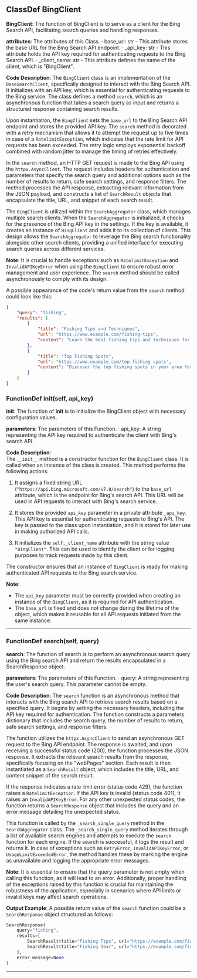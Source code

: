 ## ClassDef BingClient
**BingClient**: The function of BingClient is to serve as a client for the Bing Search API, facilitating search queries and handling responses.

**attributes**: The attributes of this Class.
· base_url: str - This attribute stores the base URL for the Bing Search API endpoint.
· _api_key: str - This attribute holds the API key required for authenticating requests to the Bing Search API.
· _client_name: str - This attribute defines the name of the client, which is "BingClient".

**Code Description**: The `BingClient` class is an implementation of the `BaseSearchClient`, specifically designed to interact with the Bing Search API. It initializes with an API key, which is essential for authenticating requests to the Bing service. The class defines a method `search`, which is an asynchronous function that takes a search query as input and returns a structured response containing search results.

Upon instantiation, the `BingClient` sets the `base_url` to the Bing Search API endpoint and stores the provided API key. The `search` method is decorated with a retry mechanism that allows it to attempt the request up to five times in case of a `RatelimitException`, which indicates that the rate limit for API requests has been exceeded. The retry logic employs exponential backoff combined with random jitter to manage the timing of retries effectively.

In the `search` method, an HTTP GET request is made to the Bing API using the `httpx.AsyncClient`. The request includes headers for authentication and parameters that specify the search query and additional options such as the number of results to return, safe search settings, and response filters. The method processes the API response, extracting relevant information from the JSON payload, and constructs a list of `SearchResult` objects that encapsulate the title, URL, and snippet of each search result.

The `BingClient` is utilized within the `SearchAggregator` class, which manages multiple search clients. When the `SearchAggregator` is initialized, it checks for the presence of the Bing API key in the settings. If the key is available, it creates an instance of `BingClient` and adds it to its collection of clients. This design allows the `SearchAggregator` to leverage the Bing search functionality alongside other search clients, providing a unified interface for executing search queries across different services.

**Note**: It is crucial to handle exceptions such as `RatelimitException` and `InvalidAPIKeyError` when using the `BingClient` to ensure robust error management and user experience. The `search` method should be called asynchronously to comply with its design.

A possible appearance of the code's return value from the `search` method could look like this:
```json
{
    "query": "fishing",
    "results": [
        {
            "title": "Fishing Tips and Techniques",
            "url": "https://www.example.com/fishing-tips",
            "content": "Learn the best fishing tips and techniques for a successful day on the water."
        },
        {
            "title": "Top Fishing Spots",
            "url": "https://www.example.com/top-fishing-spots",
            "content": "Discover the top fishing spots in your area for a great fishing experience."
        }
    ]
}
```
### FunctionDef __init__(self, api_key)
**__init__**: The function of __init__ is to initialize the BingClient object with necessary configuration values.

**parameters**: The parameters of this Function.
· api_key: A string representing the API key required to authenticate the client with Bing's search API.

**Code Description**:  
The `__init__` method is a constructor function for the `BingClient` class. It is called when an instance of the class is created. This method performs the following actions:

1. It assigns a fixed string URL (`"https://api.bing.microsoft.com/v7.0/search"`) to the `base_url` attribute, which is the endpoint for Bing's search API. This URL will be used in API requests to interact with Bing's search service.
  
2. It stores the provided `api_key` parameter in a private attribute `_api_key`. This API key is essential for authenticating requests to Bing's API. The key is passed to the class upon instantiation, and it is stored for later use in making authorized API calls.

3. It initializes the `self._client_name` attribute with the string value `"BingClient"`. This can be used to identify the client or for logging purposes to track requests made by this client.

The constructor ensures that an instance of `BingClient` is ready for making authenticated API requests to the Bing search service.

**Note**: 
- The `api_key` parameter must be correctly provided when creating an instance of the `BingClient`, as it is required for API authentication.
- The `base_url` is fixed and does not change during the lifetime of the object, which makes it reusable for all API requests initiated from the same instance.
***
### FunctionDef search(self, query)
**search**: The function of search is to perform an asynchronous search query using the Bing search API and return the results encapsulated in a SearchResponse object.

**parameters**: The parameters of this Function.
· query: A string representing the user's search query. This parameter cannot be empty.

**Code Description**: The `search` function is an asynchronous method that interacts with the Bing search API to retrieve search results based on a specified query. It begins by setting the necessary headers, including the API key required for authentication. The function constructs a parameters dictionary that includes the search query, the number of results to return, safe search settings, and response filters.

The function utilizes the `httpx.AsyncClient` to send an asynchronous GET request to the Bing API endpoint. The response is awaited, and upon receiving a successful status code (200), the function processes the JSON response. It extracts the relevant search results from the response, specifically focusing on the "webPages" section. Each result is then instantiated as a `SearchResult` object, which includes the title, URL, and content snippet of the search result.

If the response indicates a rate limit error (status code 429), the function raises a `RatelimitException`. If the API key is invalid (status code 401), it raises an `InvalidAPIKeyError`. For any other unexpected status codes, the function returns a `SearchResponse` object that includes the query and an error message detailing the unexpected status.

This function is called by the `_search_single_query` method in the `SearchAggregator` class. The `_search_single_query` method iterates through a list of available search engines and attempts to execute the `search` function for each engine. If the search is successful, it logs the result and returns it. In case of exceptions such as `RetryError`, `InvalidAPIKeyError`, or `UsageLimitExceededError`, the method handles these by marking the engine as unavailable and logging the appropriate error messages.

**Note**: It is essential to ensure that the query parameter is not empty when calling this function, as it will lead to an error. Additionally, proper handling of the exceptions raised by this function is crucial for maintaining the robustness of the application, especially in scenarios where API limits or invalid keys may affect search operations.

**Output Example**: A possible return value of the `search` function could be a `SearchResponse` object structured as follows:
```python
SearchResponse(
    query="fishing",
    results=[
        SearchResult(title="Fishing Tips", url="https://example.com/fishing-tips", content="Learn the best tips for fishing."),
        SearchResult(title="Fishing Gear", url="https://example.com/fishing-gear", content="Find the best gear for your fishing adventures.")
    ],
    error_message=None
)
```
***
